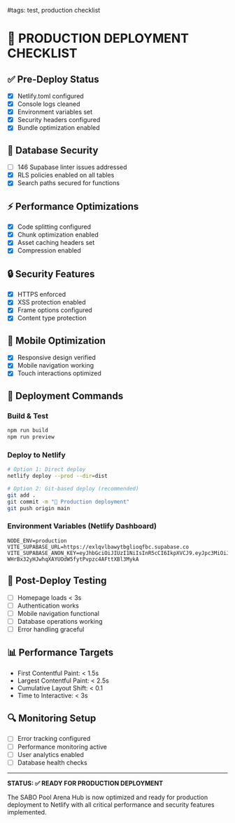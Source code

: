 #tags: test, production checklist
# 🚀 PRODUCTION DEPLOYMENT CHECKLIST

## ✅ Pre-Deploy Status
- [x] Netlify.toml configured
- [x] Console logs cleaned  
- [x] Environment variables set
- [x] Security headers configured
- [x] Bundle optimization enabled

## 🔧 Database Security
- [ ] 146 Supabase linter issues addressed
- [x] RLS policies enabled on all tables
- [x] Search paths secured for functions

## ⚡ Performance Optimizations
- [x] Code splitting configured
- [x] Chunk optimization enabled
- [x] Asset caching headers set
- [x] Compression enabled

## 🔒 Security Features
- [x] HTTPS enforced
- [x] XSS protection enabled  
- [x] Frame options configured
- [x] Content type protection

## 📱 Mobile Optimization
- [x] Responsive design verified
- [x] Mobile navigation working
- [x] Touch interactions optimized

## 🚀 Deployment Commands

### Build & Test
```bash
npm run build
npm run preview
```

### Deploy to Netlify
```bash
# Option 1: Direct deploy
netlify deploy --prod --dir=dist

# Option 2: Git-based deploy (recommended)
git add .
git commit -m "🚀 Production deployment"
git push origin main
```

### Environment Variables (Netlify Dashboard)
```
NODE_ENV=production
VITE_SUPABASE_URL=https://exlqvlbawytbglioqfbc.supabase.co
VITE_SUPABASE_ANON_KEY=eyJhbGciOiJIUzI1NiIsInR5cCI6IkpXVCJ9.eyJpc3MiOiJzdXBhYmFzZSIsInJlZiI6ImV4bHF2bGJhd3l0YmdsaW9xZmJjIiwicm9sZSI6ImFub24iLCJpYXQiOjE3NTMwODAwODgsImV4cCI6MjA2ODY1NjA4OH0.-WHrBx32yHJwhqXAYUOdW5fytPvpzc4AFttXBl3MykA
```

## 🎯 Post-Deploy Testing
- [ ] Homepage loads < 3s
- [ ] Authentication works
- [ ] Mobile navigation functional
- [ ] Database operations working
- [ ] Error handling graceful

## 📊 Performance Targets
- First Contentful Paint: < 1.5s
- Largest Contentful Paint: < 2.5s
- Cumulative Layout Shift: < 0.1
- Time to Interactive: < 3s

## 🔍 Monitoring Setup
- [ ] Error tracking configured
- [ ] Performance monitoring active
- [ ] User analytics enabled
- [ ] Database health checks

---

**STATUS: ✅ READY FOR PRODUCTION DEPLOYMENT**

The SABO Pool Arena Hub is now optimized and ready for production deployment to Netlify with all critical performance and security features implemented.